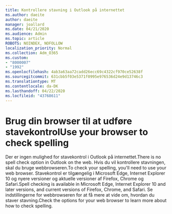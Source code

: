 ```yaml
---
title: Kontrollere stavning i Outlook på internettet
ms.author: daeite
author: daeite
manager: joallard
ms.date: 04/21/2020
ms.audience: Admin
ms.topic: article
ROBOTS: NOINDEX, NOFOLLOW
localization_priority: Normal
ms.collection: Adm_O365
ms.custom:
- "8000007"
- "1992"
ms.openlocfilehash: 4ab3a63aa72cadd26ecc69c4322cf970ce52638f
ms.sourcegitcommit: 631cbb5f03e5371f0995e976536d24e9d13746c3
ms.translationtype: MT
ms.contentlocale: da-DK
ms.lasthandoff: 04/22/2020
ms.locfileid: "43768611"
---
```

# <a name="use-your-browser-to-check-spelling"></a><span data-ttu-id="11acd-102">Brug din browser til at udføre stavekontrol</span><span class="sxs-lookup"><span data-stu-id="11acd-102">Use your browser to check spelling</span></span>

<span data-ttu-id="11acd-103">Der er ingen mulighed for stavekontrol i Outlook på internettet.</span><span class="sxs-lookup"><span data-stu-id="11acd-103">There is no spell check option in Outlook on the web.</span></span> <span data-ttu-id="11acd-104">Hvis du vil kontrollere stavningen, skal du bruge webbrowseren.</span><span class="sxs-lookup"><span data-stu-id="11acd-104">To check your spelling, you'll need to use your web browser.</span></span> <span data-ttu-id="11acd-105">Stavekontrol er tilgængelig i Microsoft Edge, Internet Explorer 10 og nyere versioner og aktuelle versioner af Firefox, Chrome og Safari.</span><span class="sxs-lookup"><span data-stu-id="11acd-105">Spell checking is available in Microsoft Edge, Internet Explorer 10 and later versions, and current versions of Firefox, Chrome, and Safari.</span></span> <span data-ttu-id="11acd-106">Se indstillingerne for webbrowseren for at få mere at vide om, hvordan du staver stavning.</span><span class="sxs-lookup"><span data-stu-id="11acd-106">Check the options for your web browser to learn more about how to check spelling.</span></span>